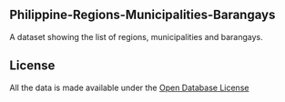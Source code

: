 ## Philippine-Regions-Municipalities-Barangays

A dataset showing the list of regions, municipalities and barangays.

## License

All the data is made available under the [Open Database License](http://opendatacommons.org/licenses/odbl/1.0/)
